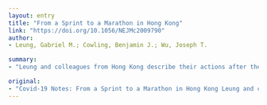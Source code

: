 ```yaml
---
layout: entry
title: "From a Sprint to a Marathon in Hong Kong"
link: "https://doi.org/10.1056/NEJMc2009790"
author:
- Leung, Gabriel M.; Cowling, Benjamin J.; Wu, Joseph T.

summary:
- "Leung and colleagues from Hong Kong describe their actions after they were first alerted to a cluster of atypical pneumonia cases in Wuhan. They were first told they were asymptomatic pneumonia cases. In Wuhan, the cluster of pneumonia cases was first reported. Leung was a sprinter and a marathon in Hong Kong Leung. During a Sprint to Marathon, Leung described their actions. He and colleagues describe their action after first alerting to cluster of cases of pneumonia."

original:
- "Covid-19 Notes: From a Sprint to a Marathon in Hong Kong Leung and colleagues from Hong Kong describe their actions after they were first alerted to a cluster of atypical pneumonia cases in Wuhan. ..."
---
```


